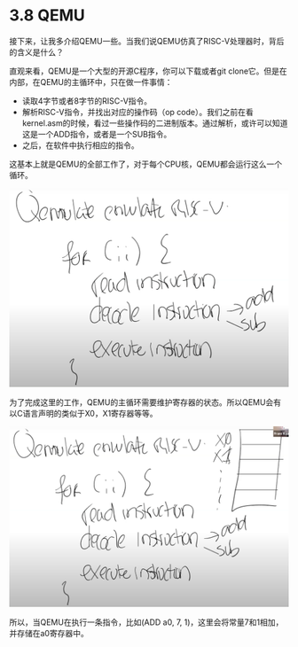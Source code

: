 # 3.8 QEMU

接下来，让我多介绍QEMU一些。当我们说QEMU仿真了RISC-V处理器时，背后的含义是什么？

直观来看，QEMU是一个大型的开源C程序，你可以下载或者git clone它。但是在内部，在QEMU的主循环中，只在做一件事情：

* 读取4字节或者8字节的RISC-V指令。
* 解析RISC-V指令，并找出对应的操作码（op code）。我们之前在看kernel.asm的时候，看过一些操作码的二进制版本。通过解析，或许可以知道这是一个ADD指令，或者是一个SUB指令。
* 之后，在软件中执行相应的指令。

这基本上就是QEMU的全部工作了，对于每个CPU核，QEMU都会运行这么一个循环。

![](../.gitbook/assets/image%20%28102%29.png)

为了完成这里的工作，QEMU的主循环需要维护寄存器的状态。所以QEMU会有以C语言声明的类似于X0，X1寄存器等等。

![](../.gitbook/assets/image%20%2899%29.png)

所以，当QEMU在执行一条指令，比如\(ADD a0, 7, 1\)，这里会将常量7和1相加，并存储在a0寄存器中。

